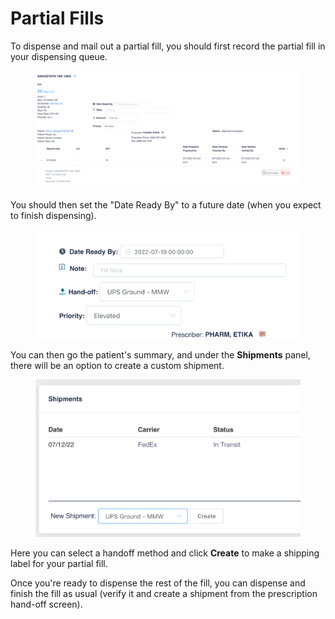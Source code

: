# Partial Fills

To dispense and mail out a partial fill, you should first record the partial fill in your dispensing queue.

<figure><img src="../../.gitbook/assets/image (201).png" alt=""><figcaption></figcaption></figure>

You should then set the "Date Ready By" to a future date (when you expect to finish dispensing).

<figure><img src="../../.gitbook/assets/image (202).png" alt=""><figcaption></figcaption></figure>

You can then go the patient's summary, and under the **Shipments** panel, there will be an option to create a custom shipment.

<figure><img src="../../.gitbook/assets/image (203).png" alt=""><figcaption></figcaption></figure>

Here you can select a handoff method and click **Create** to make a shipping label for your partial fill.

Once you're ready to dispense the rest of the fill, you can dispense and finish the fill as usual (verify it and create a shipment from the prescription hand-off screen).
